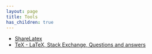 ```yaml
---
layout: page
title: Tools
has_children: true
---
```


* [ShareLatex](https://www.sharelatex.com/)
* [TeX - LaTeX, Stack Exchange, Questions and answers](https://tex.stackexchange.com/)

